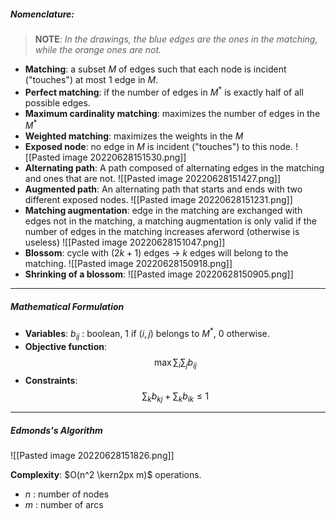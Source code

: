 ##### Nomenclature:
> **NOTE**:
> *In the drawings, the blue edges are the ones in the matching, while the orange ones are not.*

- **Matching**: a subset $M$ of edges such that each node is incident ("touches") at most 1 edge in $M$.
- **Perfect matching**: if the number of edges in $M^*$ is exactly half of all possible edges.
- **Maximum cardinality matching**: maximizes the number of edges in the $M^*$
- **Weighted matching**: maximizes the weights in the $M$
- **Exposed node**: no edge in $M$ is incident ("touches") to this node.
![[Pasted image 20220628151530.png]]
- **Alternating path**: A path composed of alternating edges in the matching and ones that are not.
![[Pasted image 20220628151427.png]]
- **Augmented path**: An alternating path that starts and ends with two different exposed nodes.
![[Pasted image 20220628151231.png]]
- **Matching augmentation**: edge in the matching are exchanged with edges not in the matching, a matching augmentation is only valid if the number of edges in the matching increases aferword (otherwise is useless)
![[Pasted image 20220628151047.png]]
- **Blossom**: cycle with ($2k+1$) edges -> $k$ edges will belong to the matching.
![[Pasted image 20220628150918.png]]
- **Shrinking of a blossom**:
![[Pasted image 20220628150905.png]]
---
##### Mathematical Formulation
- **Variables**:
$b_{ij}$ : boolean, $1$ if $(i,j)$ belongs to $M^*$, $0$ otherwise.
													<br>
- **Objective function**:
$$
\max \sum_{i} \sum_{j} b_{ij}
$$
- **Constraints**:
$$
\sum_{k} b_{kj} + \sum_{k}b_{ik} \le 1
$$
---
##### Edmonds's Algorithm
![[Pasted image 20220628151826.png]]

**Complexity**: $O(n^2 \kern2px m)$ operations.
- $n$ : number of nodes
- $m$ : number of arcs
